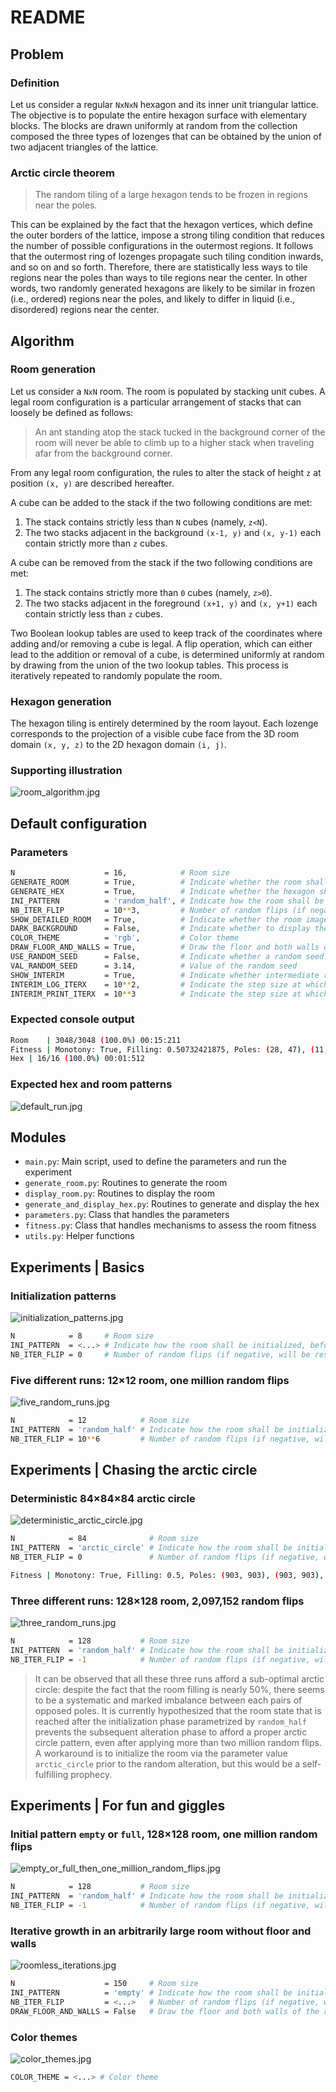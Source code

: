 # README

## Problem

### Definition

Let us consider a regular ```NxNxN``` hexagon and its inner unit triangular lattice. The objective is to populate the entire hexagon surface with elementary blocks. The blocks are drawn uniformly at random from the collection composed the three types of lozenges that can be obtained by the union of two adjacent triangles of the lattice.

### Arctic circle theorem

> The random tiling of a large hexagon tends to be frozen in regions near the poles.

This can be explained by the fact that the hexagon vertices, which define the outer borders of the lattice, impose a strong tiling condition that reduces the number of possible configurations in the outermost regions. It follows that the outermost ring of lozenges propagate such tiling condition inwards, and so on and so forth. Therefore, there are statistically less ways to tile regions near the poles than ways to tile regions near the center. In other words, two randomly generated hexagons are likely to be similar in frozen (i.e., ordered) regions near the poles, and likely to differ in liquid (i.e., disordered) regions near the center.

## Algorithm

### Room generation

Let us consider a ```NxN``` room. The room is populated by stacking unit cubes. A legal room configuration is a particular arrangement of stacks that can loosely be defined as follows:

> An ant standing atop the stack tucked in the background corner of the room will never be able to climb up to a higher stack when traveling afar from the background corner.

From any legal room configuration, the rules to alter the stack of height ```z``` at position ```(x, y)``` are described hereafter.

A cube can be added to the stack if the two following conditions are met:

1. The stack contains strictly less than ```N``` cubes (namely, ```z<N```).
2. The two stacks adjacent in the background ```(x-1, y)``` and ```(x, y-1)``` each contain strictly more than ```z``` cubes.

A cube can be removed from the stack if the two following conditions are met:

1. The stack contains strictly more than ```0``` cubes (namely, ```z>0```).
2. The two stacks adjacent in the foreground ```(x+1, y)``` and ```(x, y+1)``` each contain strictly less than ```z``` cubes.

Two Boolean lookup tables are used to keep track of the coordinates where adding and/or removing a cube is legal. A flip operation, which can either lead to the addition or removal of a cube, is determined uniformly at random by drawing from the union of the two lookup tables. This process is iteratively repeated to randomly populate the room.

### Hexagon generation

The hexagon tiling is entirely determined by the room layout. Each lozenge corresponds to the projection of a visible cube face from the 3D room domain ```(x, y, z)``` to the 2D hexagon domain ```(i, j)```.

### Supporting illustration

![room_algorithm.jpg](../readme_images/room_algorithm.jpg?raw=true)

## Default configuration

### Parameters

```sh
N                    = 16,            # Room size
GENERATE_ROOM        = True,          # Indicate whether the room shall be generated
GENERATE_HEX         = True,          # Indicate whether the hexagon shall be generated (prerequisite: room)
INI_PATTERN          = 'random_half', # Indicate how the room shall be initialized, before random flips are applied
NB_ITER_FLIP         = 10**3,         # Number of random flips (if negative, will be reset to the total room volume)
SHOW_DETAILED_ROOM   = True,          # Indicate whether the room image shall show details about potential flips
DARK_BACKGROUND      = False,         # Indicate whether to display the final hex with a dark background
COLOR_THEME          = 'rgb',         # Color theme
DRAW_FLOOR_AND_WALLS = True,          # Draw the floor and both walls of the room
USE_RANDOM_SEED      = False,         # Indicate whether a random seed shall be planted for reproducibility
VAL_RANDOM_SEED      = 3.14,          # Value of the random seed
SHOW_INTERIM         = True,          # Indicate whether intermediate room states shall be printed as PNG images
INTERIM_LOG_ITERX    = 10**2,         # Indicate the step size at which room iterations shall be printed in the console
INTERIM_PRINT_ITERX  = 10**3          # Indicate the step size at which room iterations shall be saved as images
```

### Expected console output
```sh
Room	| 3048/3048 (100.0%) 00:15:211
Fitness	| Monotony: True, Filling: 0.50732421875, Poles: (28, 47), (11, 38), (10, 35)
Hex	| 16/16 (100.0%) 00:01:512
```

### Expected hex and room patterns

![default_run.jpg](../readme_images/default_run.jpg?raw=true)

## Modules

- ```main.py```: Main script, used to define the parameters and run the experiment
- ```generate_room.py```: Routines to generate the room
- ```display_room.py```: Routines to display the room
- ```generate_and_display_hex.py```: Routines to generate and display the hex
- ```parameters.py```: Class that handles the parameters
- ```fitness.py```: Class that handles mechanisms to assess the room fitness
- ```utils.py```: Helper functions

## Experiments | Basics

### Initialization patterns

![initialization_patterns.jpg](../readme_images/initialization_patterns.jpg?raw=true)

```sh
N            = 8     # Room size
INI_PATTERN  = <...> # Indicate how the room shall be initialized, before random flips are applied
NB_ITER_FLIP = 0     # Number of random flips (if negative, will be reset to the total room volume)
```

### Five different runs: 12&times;12 room, one million random flips

![five_random_runs.jpg](../readme_images/five_random_runs.jpg?raw=true)

```sh
N            = 12            # Room size
INI_PATTERN  = 'random_half' # Indicate how the room shall be initialized, before random flips are applied
NB_ITER_FLIP = 10**6         # Number of random flips (if negative, will be reset to the total room volume)
```
## Experiments | Chasing the arctic circle

### Deterministic 84&times;84&times;84 arctic circle

![deterministic_arctic_circle.jpg](../readme_images/deterministic_arctic_circle.jpg?raw=true)

```sh
N            = 84              # Room size
INI_PATTERN  = 'arctic_circle' # Indicate how the room shall be initialized, before random flips are applied
NB_ITER_FLIP = 0               # Number of random flips (if negative, will be reset to the total room volume)
```

```sh
Fitness	| Monotony: True, Filling: 0.5, Poles: (903, 903), (903, 903), (903, 903)
```

### Three different runs: 128&times;128 room, 2,097,152 random flips

![three_random_runs.jpg](../readme_images/three_random_runs.jpg?raw=true)

```sh
N            = 128           # Room size
INI_PATTERN  = 'random_half' # Indicate how the room shall be initialized, before random flips are applied
NB_ITER_FLIP = -1            # Number of random flips (if negative, will be reset to the total room volume)
```

> It can be observed that all these three runs afford a sub-optimal arctic circle: despite the fact that the room filling is nearly 50%, there seems to be a systematic and marked imbalance between each pairs of opposed poles. It is currently hypothesized that the room state that is reached after the initialization phase parametrized by ```random_half``` prevents the subsequent alteration phase to afford a proper arctic circle pattern, even after applying more than two million random flips. A workaround is to initialize the room via the parameter value ```arctic_circle``` prior to the random alteration, but this would be a self-fulfilling prophecy.

## Experiments | For fun and giggles

### Initial pattern ```empty``` or ```full```, 128&times;128 room, one million random flips

![empty_or_full_then_one_million_random_flips.jpg](../readme_images/empty_or_full_then_one_million_random_flips.jpg?raw=true)

```sh
N            = 128           # Room size
INI_PATTERN  = 'random_half' # Indicate how the room shall be initialized, before random flips are applied
NB_ITER_FLIP = -1            # Number of random flips (if negative, will be reset to the total room volume)
```

### Iterative growth in an arbitrarily large room without floor and walls

![roomless_iterations.jpg](../readme_images/roomless_iterations.jpg?raw=true)

```sh
N                    = 150     # Room size
INI_PATTERN          = 'empty' # Indicate how the room shall be initialized, before random flips are applied
NB_ITER_FLIP         = <...>   # Number of random flips (if negative, will be reset to the total room volume)
DRAW_FLOOR_AND_WALLS = False   # Draw the floor and both walls of the room
```

### Color themes

![color_themes.jpg](../readme_images/color_themes.jpg?raw=true)

```sh
COLOR_THEME = <...> # Color theme
```
